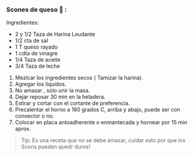 ### Scones de queso 🧀 :

Ingredientes:
- 2 y 1/2 Taza de Harina Leudante
- 1/2 cta de sal
- 1 T queso rayado
- 1 cdta de vinagre
- 1/4 Taza de aceite
- 3/4 Taza de leche

1. Mezlcar los ingredientes secos ( Tamizar la harina).  
2. Agregar los liquidos.  
3. No amasar , solo unir la masa.  
4. Dejar reposar 30 min en la heladera.  
5. Estirar y cortar con el cortante de preferencia.  
6. Precalentar el horno a 180 grados C, arriba y abajo, puede ser con convector o no.  
7. Colocar en placa antoadherente o enmantecada y hornear por 15 min aprox.  

> Tip: Es una receta que no se debe amasar, cuidar esto por que los Scons pueden quedr duros!
